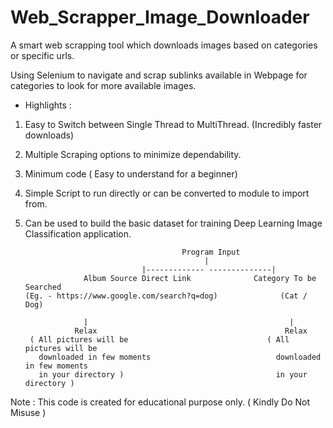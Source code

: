 # Web_Scrapper_Image_Downloader
A smart web scrapping tool which downloads images based on categories or specific urls.

Using Selenium to navigate and scrap sublinks available in Webpage for categories to look for more available images.

* Highlights :
1. Easy to Switch between Single Thread to MultiThread. (Incredibly faster downloads)
2. Multiple Scraping options to minimize dependability.
3. Minimum code ( Easy to understand for a beginner)
4. Simple Script to run directly or can be converted to module to import from.
5. Can be used to build the basic dataset for training Deep Learning Image Classification application.


                                          Program Input
                                               |
                                 |------------- --------------|
                    Album Source Direct Link              Category To be Searched
       (Eg. - https://www.google.com/search?q=dog)              (Cat / Dog)
       
                    |                                             |
                  Relax                                          Relax
        ( All pictures will be                               ( All pictures will be 
          downloaded in few moments                            downloaded in few moments
          in your directory )                                  in your directory )





Note : This code is created for educational purpose only. ( Kindly Do Not Misuse )  
